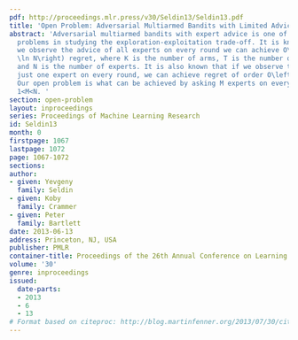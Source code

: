 ```yaml
---
pdf: http://proceedings.mlr.press/v30/Seldin13/Seldin13.pdf
title: 'Open Problem: Adversarial Multiarmed Bandits with Limited Advice '
abstract: 'Adversarial multiarmed bandits with expert advice is one of the fundamental
  problems in studying the exploration-exploitation trade-off. It is known that if
  we observe the advice of all experts on every round we can achieve O\left(\sqrtKT
  \ln N\right) regret, where K is the number of arms, T is the number of game rounds,
  and N is the number of experts. It is also known that if we observe the advice of
  just one expert on every round, we can achieve regret of order O\left(\sqrtNT\right).
  Our open problem is what can be achieved by asking M experts on every round, where
  1<M<N. '
section: open-problem
layout: inproceedings
series: Proceedings of Machine Learning Research
id: Seldin13
month: 0
firstpage: 1067
lastpage: 1072
page: 1067-1072
sections: 
author:
- given: Yevgeny
  family: Seldin
- given: Koby
  family: Crammer
- given: Peter
  family: Bartlett
date: 2013-06-13
address: Princeton, NJ, USA
publisher: PMLR
container-title: Proceedings of the 26th Annual Conference on Learning Theory
volume: '30'
genre: inproceedings
issued:
  date-parts:
  - 2013
  - 6
  - 13
# Format based on citeproc: http://blog.martinfenner.org/2013/07/30/citeproc-yaml-for-bibliographies/
---
```

